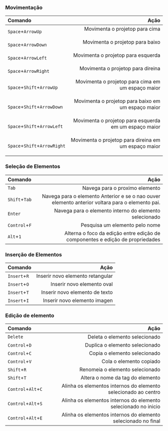 ### Movimentação
| Comando | Ação 
| :- | -: 
```Space```+```ArrowUp```|Movimenta o projetop para cima<p>
```Space```+```ArrowDown```|Movimenta o projetop para baixo<p>
```Space```+```ArrowLeft```|Movimenta o projetop para esquerda<p>
```Space```+```ArrowRight```|Movimenta o projetop para direina<p>
```Space```+```Shift```+```ArrowUp```|Movimenta o projetop para cima em um espaço maior<p>
```Space```+```Shift```+```ArrowDown```|Movimenta o projetop para baixo em um espaço maior<p>
```Space```+```Shift```+```ArrowLeft```|Movimenta o projetop para esquerda em um espaço maior<p>
```Space```+```Shift```+```ArrowRight```|Movimenta o projetop para direina em um espaço maior<p>
### Seleção de Elementos
| Comando | Ação
| :- | -: 
```Tab```| Navega para o proximo elemento
```Shift```+```Tab```| Navega para o elemento Anterior e se o nao ouver elemento anterior voltara para o elemento pai.
```Enter```| Navega para o elemento interno do elemento selecionado
```Control```+```F```| Pesquisa um elemento pelo nome
```Alt```+```1```| Alterna o foco da edição entre edição de componentes e edição de propriedades
### Inserção de Elementos
| Comando | Ação
| :- | -: 
```Insert```+```R```| Inserir novo elemento retangular
```Insert```+```O```| Inserir novo elemento oval
```Insert```+```T```| Inserir novo elemento de texto
```Insert```+```I```| Inserir novo elemento imagen
### Edição de elemento
| Comando | Ação
| :- | -:
```Delete```| Deleta o elemento selecionado
```Control```+```D```| Duplica o elemento selecionado
```Control```+```C```| Copia o elemento selecionado
```Control```+```V```| Cola o elemento copiado
```Shift```+```R```| Renomeia o elemento selecionado
```Shift```+```T```| Altera o nome da tag do elemento
```Control```+```Alt```+```C```| Alinha os elementos internos do elemento selecionado ao centro
```Control```+```Alt```+```S```| Alinha os elementos internos do elemento selecionado no inicio
```Control```+```Alt```+```E```| Alinha os elementos internos do elemento selecionado no final
